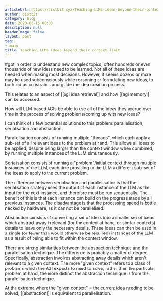 ```yaml
---
articleUrl: https://distbit.xyz/Teaching-LLMs-ideas-beyond-their-context-limit
author: distbit
category: blog
date: 2023-06-15 00:00
description: null
headerImage: false
layout: post
tag:
- main
title: Teaching LLMs ideas beyond their context limit
---
```



#gpt
In order to understand new complex topics, often hundreds or even thousands of new ideas need to be learned. Not all of these ideas are needed when making most decisions. However, it seems dozens or more may be used subconsciously while reasoning or formulating new ideas, to both act as constraints and guide the idea creation process.

This relates to an aspect of [[agi idea retrieval]] and how [[agi memory]] can be accessed.

How will LLM-based AGIs be able to use all of the ideas they accrue over time in the process of solving problems/coming up with new ideas?

I can think of a few potential solutions to this problem: parallelisation, serialisation and abstraction.

Parallelisation consists of running multiple "threads", which each apply a sub-set of all relevant ideas to the problem at hand. This allows all ideas to be applied, despite being larger than the context window when combined, by running multiple instances of the LLM simultaneously.

Serialisation consists of running a "problem"/initial context through multiple instances of the LLM, each time providing to the LLM a different sub-set of the ideas to apply to the current problem.

The difference between serialisation and parallelisation is that the serialisation strategy uses the output of each instance of the LLM as the input for the next instance, and therefore must be run sequentially. The benefit of this is that each instance can build on the progress made by all previous instances. The disadvantage is that the processing speed is bottle necked by hardware, as it can not be parallelised.  

Abstraction consists of converting a set of ideas into a smaller set of ideas which abstract away irrelevant (for the context at hand, or similar contexts) details to leave only the necessary details. These ideas can then be used in a single (or fewer than would otherwise be required) instances of the LLM as a result of being able to fit within the context window.

There are strong similarities between the abstraction technique and the parallelisation technique. The difference is probably a matter of degree.
Specifically, abstraction involves abstracting away details which aren't relevant to a given context. The more "given context" refers to a class of problems which the AGI expects to need to solve, rather than the particular problem at hand, the more distinct the abstraction technique is from the parallelisation technique.

At the extreme where the "given context" = the current idea needing to be solved, [[abstraction]] is equivalent to parallelisation.